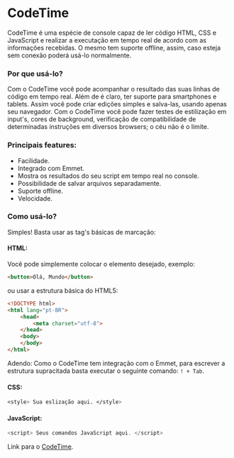 # CodeTime

CodeTime é uma espécie de console capaz de ler código HTML, CSS e JavaScript e realizar a executação em tempo real de acordo com as informações recebidas. O mesmo tem suporte offline, assim, caso esteja sem conexão poderá usá-lo normalmente.

### Por que usá-lo?

Com o CodeTime você pode acompanhar o resultado das suas linhas de código em tempo real. Além de é claro, ter suporte para smartphones e tablets. Assim você pode criar edições simples e salva-las, usando apenas seu navegador. Com o CodeTime você pode fazer testes de estilização em input's, cores de background, verificação de compatibilidade de determinadas instruções em diversos browsers; o céu não é o limite.

### Principais features:

- Facilidade.
- Integrado com Emmet.
- Mostra os resultados do seu script em tempo real no console.
- Possibilidade de salvar arquivos separadamente.
- Suporte offline.
- Velocidade.

### Como usá-lo?

Simples! Basta usar as tag's básicas de marcação:

#### HTML:

Você pode simplemente colocar o elemento desejado, exemplo:

```html
<button>Olá, Mundo</button>
```

ou usar a estrutura básica do HTML5: 

```html
<!DOCTYPE html>
<html lang="pt-BR">
    <head>
        <meta charset="utf-8">
    </head>
    <body>
    </body>
</html>

```
Adendo: Como o CodeTime tem integração com o Emmet, para escrever a estrutura supracitada basta executar o seguinte comando: ` ! + Tab `.

#### CSS: 

```css
<style> Sua eslização aqui. </style>
```

#### JavaScript: 

```javascript
<script> Seus comandos JavaScript aqui. </script>
```

Link para o [CodeTime].

[CodeTime]: <https://caique39.github.io/Console>

